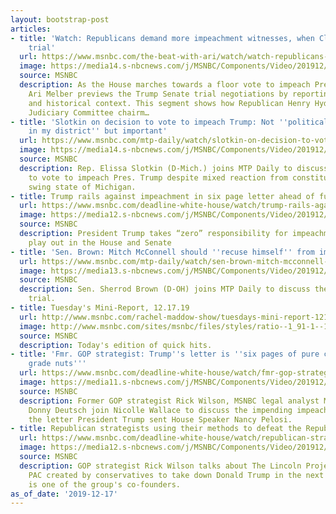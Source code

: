```yaml
---
layout: bootstrap-post
articles:
- title: 'Watch: Republicans demand more impeachment witnesses, when Clinton was on
    trial'
  url: https://www.msnbc.com/the-beat-with-ari/watch/watch-republicans-demand-more-impeachment-witnesses-when-clinton-was-on-trial-75247173769
  image: https://media14.s-nbcnews.com/j/MSNBC/Components/Video/201912/n_ari_dblock_191217_1920x1080.nbcnews-fp-1200-630.jpg
  source: MSNBC
  description: As the House marches towards a floor vote to impeach Pres. Trump, MSNBC’s
    Ari Melber previews the Trump Senate trial negotiations by reporting new legal
    and historical context. This segment shows how Republican Henry Hyde, the House
    Judiciary Committee chairm…
- title: 'Slotkin on decision to vote to impeach Trump: Not ''politically expedient
    in my district'' but important'
  url: https://www.msnbc.com/mtp-daily/watch/slotkin-on-decision-to-vote-to-impeach-trump-not-politically-expedient-in-my-district-but-important-75242565936
  image: https://media14.s-nbcnews.com/j/MSNBC/Components/Video/201912/n_mtpd_clip_slotkin_191217_1920x1080.nbcnews-fp-1200-630.jpg
  source: MSNBC
  description: Rep. Elissa Slotkin (D-Mich.) joins MTP Daily to discuss her decision
    to vote to impeach Pres. Trump despite mixed reaction from constituents from her
    swing state of Michigan.
- title: Trump rails against impeachment in six page letter ahead of full House vote
  url: https://www.msnbc.com/deadline-white-house/watch/trump-rails-against-impeachment-in-six-page-letter-ahead-of-full-house-vote-75244101506
  image: https://media12.s-nbcnews.com/j/MSNBC/Components/Video/201912/n_wh_deadline_impeachment_191217_1920x1080.nbcnews-fp-1200-630.jpg
  source: MSNBC
  description: President Trump takes “zero” responsibility for impeachment as clashes
    play out in the House and Senate
- title: 'Sen. Brown: Mitch McConnell should ''recuse himself'' from impeachment trial'
  url: https://www.msnbc.com/mtp-daily/watch/sen-brown-mitch-mcconnell-should-recuse-himself-from-impeachment-trial-75243589674
  image: https://media13.s-nbcnews.com/j/MSNBC/Components/Video/201912/n_mtpd_clip_brown_191217_1920x1080.nbcnews-fp-1200-630.jpg
  source: MSNBC
  description: Sen. Sherrod Brown (D-OH) joins MTP Daily to discuss the Senate impeachment
    trial.
- title: Tuesday's Mini-Report, 12.17.19
  url: http://www.msnbc.com/rachel-maddow-show/tuesdays-mini-report-121719
  image: http://www.msnbc.com/sites/msnbc/files/styles/ratio--1_91-1--1200x630/public/maddow_theminireport_general.png?itok=yLUr4wsw
  source: MSNBC
  description: Today's edition of quick hits.
- title: 'Fmr. GOP strategist: Trump''s letter is ''six pages of pure crazy, weapons
    grade nuts'''
  url: https://www.msnbc.com/deadline-white-house/watch/fmr-gop-strategist-trump-s-letter-is-six-pages-of-pure-crazy-weapons-grade-nuts-75241541936
  image: https://media11.s-nbcnews.com/j/MSNBC/Components/Video/201912/n_wh_deadline_wilsonletter_191217_1920x1080.nbcnews-fp-1200-630.jpg
  source: MSNBC
  description: Former GOP strategist Rick Wilson, MSNBC legal analyst Maya Wiley and
    Donny Deutsch join Nicolle Wallace to discuss the impending impeachment vote and
    the letter President Trump sent House Speaker Nancy Pelosi.
- title: Republican strategists using their methods to defeat the Republican president
  url: https://www.msnbc.com/deadline-white-house/watch/republican-strategists-using-their-methods-to-defeat-the-republican-president-75240005983
  image: https://media12.s-nbcnews.com/j/MSNBC/Components/Video/201912/n_wh_deadline_wilson_191217_1920x1080.nbcnews-fp-1200-630.jpg
  source: MSNBC
  description: GOP strategist Rick Wilson talks about The Lincoln Project, a super
    PAC created by conservatives to take down Donald Trump in the next election. Wilson
    is one of the group's co-founders.
as_of_date: '2019-12-17'
---
```


